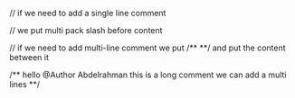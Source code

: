 // if we need to add a single line comment

// we put multi pack slash before content

// if we need to add multi-line comment we put /** **/ and put the content between it

/**
hello
@Author Abdelrahman
this is a long comment
we can add a multi lines
**/
